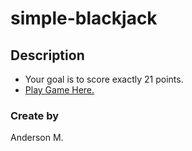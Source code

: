 # simple-blackjack

## Description

- Your goal is to score exactly 21 points.
- [Play Game Here.](https://anderson-simple-blackjack.netlify.app/)

### Create by

Anderson M.
